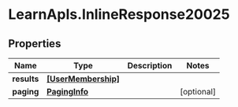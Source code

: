 # LearnApIs.InlineResponse20025

## Properties
Name | Type | Description | Notes
------------ | ------------- | ------------- | -------------
**results** | [**[UserMembership]**](UserMembership.md) |  | 
**paging** | [**PagingInfo**](PagingInfo.md) |  | [optional] 
